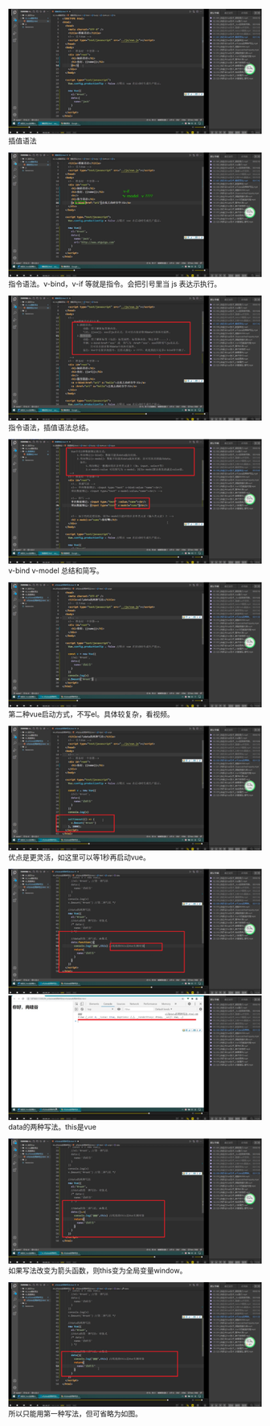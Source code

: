 ![](./img/2022-01-18-11-16-33.png)  
插值语法

![](./img/2022-01-18-11-20-19.png)  
指令语法。v-bind，v-if 等就是指令。会把引号里当 js 表达示执行。

![](./img/2022-01-18-11-25-01.png)  
指令语法，插值语法总结。        

![](./img/2022-01-18-11-31-55.png)
v-bind v-model 总结和简写。

![](./img/2022-01-18-11-36-03.png)      
第二种vue启动方式，不写el。具体较复杂，看视频。

![](./img/2022-01-18-11-37-04.png)
优点是更灵活，如这里可以等1秒再启动vue。        

![](./img/2022-01-18-11-42-19.png)
![](./img/2022-01-18-11-42-57.png)
data的两种写法。this是vue

![](./img/2022-01-18-11-44-57.png)      
如果写法改变为箭头函数，则this变为全局变量window。

![](./img/2022-01-18-11-46-35.png)
所以只能用第一种写法，但可省略为如图。